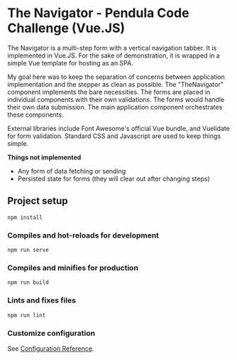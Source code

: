 # The Navigator - Pendula Code Challenge (Vue.JS)

The Navigator is a multi-step form with a vertical navigation tabber. It is implemented in Vue.JS. For the sake of demonstration, it is wrapped in a simple Vue template for hosting as an SPA.

My goal here was to keep the separation of concerns between application implementation and the stepper as clean as possible. The "TheNavigator" component implements the bare necessities. The forms are placed in individual components with their own validations. The forms would handle their own data submission. The main application component orchestrates these components.

External libraries include Font Awesome's official Vue bundle, and Vuelidate for form validation. Standard CSS and Javascript are used to keep things simple.

**Things not implemented**

- Any form of data fetching or sending
- Persisted state for forms (they will clear out after changing steps)

## Project setup
```
npm install
```

### Compiles and hot-reloads for development
```
npm run serve
```

### Compiles and minifies for production
```
npm run build
```

### Lints and fixes files
```
npm run lint
```

### Customize configuration
See [Configuration Reference](https://cli.vuejs.org/config/).
